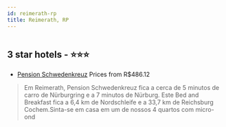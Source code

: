 ```yaml
---
id: reimerath-rp
title: Reimerath, RP
---
```


<center><img src="https://i.travelapi.com/hotels/31000000/30010000/30003300/30003296/e3db02f4_z.jpg" alt="" /></center>


##  3 star hotels - ⭐️⭐️⭐️

-    [Pension Schwedenkreuz](https://www.hurb.com/br/aud/https://www.hurb.com/br/hotels/reimerath/pension-schwedenkreuz-HT-WHBG?cmp=18055) Prices from R$486.12
   > Em Reimerath, Pension Schwedenkreuz fica a cerca de 5 minutos de carro de Nürburgring e a 7 minutos de Nürburg.  Este Bed and Breakfast fica a 6,4 km de Nordschleife e a 33,7 km de Reichsburg Cochem.Sinta-se em casa em um de nossos 4 quartos com micro-ond
